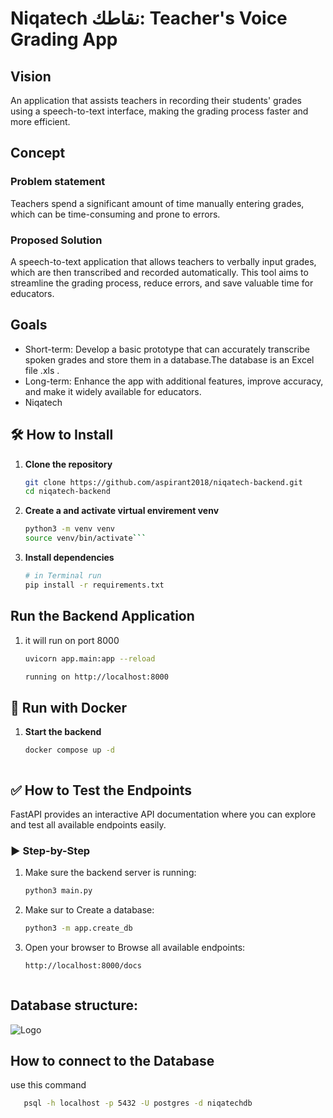 # Niqatech نقاطك: Teacher's Voice Grading App
## Vision
An application that assists teachers in recording their students' grades using a speech-to-text interface, making the grading process faster and more efficient.
## Concept
### Problem statement
Teachers spend a significant amount of time manually entering grades, which can be time-consuming and prone to errors.
### Proposed Solution
A speech-to-text application that allows teachers to verbally input grades, which are then transcribed and recorded automatically. This tool aims to streamline the grading process, reduce errors, and save valuable time for educators.
## Goals

- Short-term: Develop a basic prototype that can accurately transcribe spoken grades and store them in a database.The database is an Excel file .xls .
- Long-term: Enhance the app with additional features, improve accuracy, and make it widely available for educators.
- Niqatech

## 🛠️ How to Install
1. **Clone the repository**  
   ```bash
   git clone https://github.com/aspirant2018/niqatech-backend.git
   cd niqatech-backend

2. **Create a and activate virtual envirement venv**
   ```bash
   python3 -m venv venv
   source venv/bin/activate```

4. **Install dependencies**
    ```bash
    # in Terminal run
    pip install -r requirements.txt

## Run the Backend Application
1. it will run on port 8000 
    ```bash
    uvicorn app.main:app --reload

    running on http://localhost:8000 

## 🚀 Run with Docker

1. **Start the backend**
   ```bash
   docker compose up -d



## ✅ How to Test the Endpoints

FastAPI provides an interactive API documentation where you can explore and test all available endpoints easily.

### ▶️ Step-by-Step

1. Make sure the backend server is running:

   ```bash
   python3 main.py
2. Make sur to Create a database:

   ```bash
   python3 -m app.create_db 

3. Open your browser to Browse all available endpoints:
   ```bash
   http://localhost:8000/docs



## Database structure:
![Logo](db_structure.png)

## How to connect to the Database
   use this command
   ```bash
      psql -h localhost -p 5432 -U postgres -d niqatechdb
   ```
